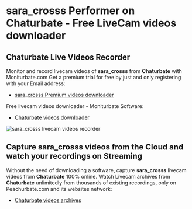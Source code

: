 # sara_crosss Performer on Chaturbate - Free LiveCam videos downloader

## Chaturbate Live Videos Recorder

Monitor and record livecam videos of **sara_crosss** from **Chaturbate** with Moniturbate.com
Get a premium trial for free by just and only registering with your Email address:
* [sara_crosss Premium videos downloader](https://moniturbate.com/request-demo-licence-key.html)

Free livecam videos downloader - Moniturbate Software:
* [Chaturbate videos downloader](https://moniturbate.com/moniturbate-download-software.html)

![sara_crosss livecam videos recorder](https://peachurnet.com/templates/moniturbate-software.png)


## Capture sara_crosss videos from the Cloud and watch your recordings on Streaming

Without the need of downloading a software, capture **sara_crosss** livecam videos from **Chaturbate** 100% online.
Watch Livecam archives from **Chaturbate** unlimitedly from thousands of existing recordings, only on Peachurbate.com and its websites network:
* [Chaturbate videos archives](https://peachurnet.com/)